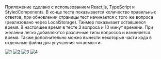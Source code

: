Приложение сделано с использованием React.js, TypeScript и StyledComponents.
В конце теста показывается количество правильных ответов, при обновлении страницы тест начинается с того же вопроса (реализовано через LocalStorage).
Таймер показывает оставшееся время. 
В настоящее время в тесте 3 вопроса и 10 минут времени. При желании легко добавляются различные типы вопросов и изменяется время. 
Также дополнительно можно вынести некоторые части кода в отдельные файлы для улучшения читаемости.



![1](https://github.com/Allakhverdiev1/FrontendTest/assets/160232071/b6d392fc-d898-441d-a904-c342dcb231b0)
![2](https://github.com/Allakhverdiev1/FrontendTest/assets/160232071/a7608d93-7810-46e3-ab6c-61df3f388380)
![3](https://github.com/Allakhverdiev1/FrontendTest/assets/160232071/8d89aaeb-38c2-4ba0-9ebc-6c5b5163762d)
![4](https://github.com/Allakhverdiev1/FrontendTest/assets/160232071/ef5ef890-9051-4fd3-ba08-aa932d6dac46)
